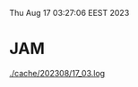 Thu Aug 17 03:27:06 EEST 2023
# JAM
<a href='./cache/202308/17_03.log'>./cache/202308/17_03.log</a>
